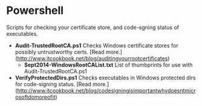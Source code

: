 # Powershell
Scripts for checking your certificate store, and code-sgning status of executables.

* **Audit-TrustedRootCA.ps1** Checks Windows certificate stores for possibly untrustworthy certs. [Read more.] (http://www.itcookbook.net/blog/auditingyourrootcertificates)
    * **Sept2014-WindowsRootCAList.txt**  List of thumbprints for use with Audit-TrustedRootCA.ps1
* **VerifyProtectedDirs.ps1** Checks executables in Windows protected dirs for code-signing status. [Read more.] (http://www.itcookbook.net/blog/codesigningisimportantwhydoesntmicrosoftdomoreofit)
